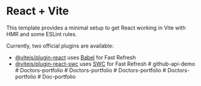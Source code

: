 # React + Vite

This template provides a minimal setup to get React working in Vite with HMR and some ESLint rules.

Currently, two official plugins are available:

- [@vitejs/plugin-react](https://github.com/vitejs/vite-plugin-react/blob/main/packages/plugin-react/README.md) uses [Babel](https://babeljs.io/) for Fast Refresh
- [@vitejs/plugin-react-swc](https://github.com/vitejs/vite-plugin-react-swc) uses [SWC](https://swc.rs/) for Fast Refresh
#   g i t h u b - a p i - d e m o  
 #   D o c t o r s - p o r t f o l i o  
 #   D o c t o r s - p o r t f o l i o  
 #   D o c t o r s - p o r t f o l i o  
 #   D o c t o r s - p o r t f o l i o  
 #   D o c - p o r t f o l i o  
 